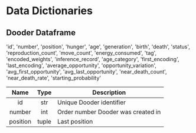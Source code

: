 # Data Dictionaries

## Dooder Dataframe
'id', 
'number', 
'position', 
'hunger', 
'age', 
'generation', 
'birth',
'death', 
'status', 
'reproduction_count', 
'move_count',
'energy_consumed', 
'tag', 
'encoded_weights', 
'inference_record',
'age_category', 
'first_encoding', 
'last_encoding',
'average_opportunity', 
'opportunity_variation', 
'avg_first_opportunity',
'avg_last_opportunity', 
'near_death_count', 
'near_death_rate',
'starting_probability'

| Name | Type | Description |
|:----:|:----:|-------------|
| id    | str     |  Unique Dooder identifier         |
| number    | int     |  Order number Dooder was created in        |
|  position    |  tuple    |    Last position         |
